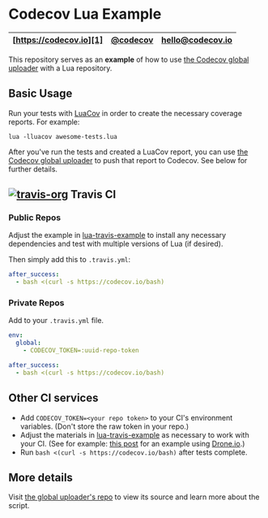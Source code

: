 Codecov Lua Example
=====================

| [https://codecov.io][1] | [@codecov][2] | [hello@codecov.io][3] |
| ----------------------- | ------------- | --------------------- |

This repository serves as an **example** of how to use [the Codecov global
uploader][4] with a Lua repository.

## Basic Usage

Run your tests with [LuaCov][5] in order to create the necessary coverage
reports. For example:

```
lua -lluacov awesome-tests.lua
```

After you've run the tests and created a LuaCov report, you can use [the
Codecov global uploader][4] to push that report to Codecov. See below for
further details.

## [![travis-org](https://avatars2.githubusercontent.com/u/639823?v=2&s=50)](https://travis-ci.org) Travis CI

### Public Repos

Adjust the example in [lua-travis-example][6] to install any necessary
dependencies and test with multiple versions of Lua (if desired).

Then simply add this to `.travis.yml`:

```yml
after_success:
  - bash <(curl -s https://codecov.io/bash)
```

### Private Repos

Add to your `.travis.yml` file.

```yml
env:
  global:
    - CODECOV_TOKEN=:uuid-repo-token

after_success:
  - bash <(curl -s https://codecov.io/bash)
```

## Other CI services

+ Add `CODECOV_TOKEN=<your repo token>` to your CI's environment variables.
  (Don't store the raw token in your repo.)
+ Adjust the materials in [lua-travis-example][6] as necessary to work with
  your CI. (See for example: [this post][7] for an example using
  [Drone.io][8].)
+ Run `bash <(curl -s https://codecov.io/bash)` after tests complete.

## More details

Visit [the global uploader's repo][4] to view its source and learn more about
the script.

[1]: https://codecov.io
[2]: https://twitter.com/codecov
[3]: mailto:hello@codecov.io
[4]: https://github.com/codecov/codecov-bash
[5]: http://keplerproject.github.io/luacov
[6]: https://github.com/moteus/lua-travis-example
[7]: http://ithaca.arpinum.org/2015/07/14/lua-bitbucket-ci-droneio.html
[8]: https://drone.io
